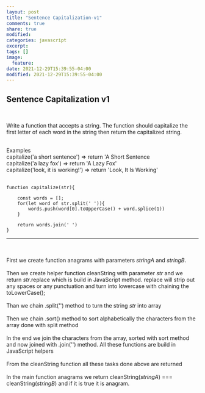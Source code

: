 ```yaml
---
layout: post
title: "Sentence Capitalization-v1"
comments: true
share: true
modified:
categories: javascript
excerpt:
tags: []
image:
  feature:
date: 2021-12-29T15:39:55-04:00
modified: 2021-12-29T15:39:55-04:00
---
```


## Sentence Capitalization v1

<br>

Write a function that accepts a string. The function should capitalize the first letter of each word in the string then return the capitalized string.

<br>
Examples <br>
capitalize('a short sentence') => return 'A Short Sentence<br>
capitalize('a lazy fox') => return 'A Lazy Fox'<br>
capitalize('look, it is working!') => return 'Look, It Is Working'<br>
<br>

~~~
function capitalize(str){

	const words = [];
	for(let word of str.split(' ')){
		words.push(word[0].toUpperCase() + word.splice(1))
	}

	return words.join(' ')
}
~~~
___

<br><br>
First we create function anagrams with parameters *stringA* and *stringB*.
<br><br>
Then we create helper function cleanString with parameter *str* and we return *str*.replace which is build in JavaScript method. replace will strip out any spaces or any punctuation and turn into lowercase with chaining the toLowerCase();
<br><br>
Than we chain .split('') method to turn the string *str* into array
<br><br>
Then we chain .sort() method to sort alphabetically the characters from the array done with split method
<br><br>
In the end we join the characters from the array, sorted with sort method and now joined with .join('') method. All these functions are build in JavaScript helpers
<br><br>
From the cleanString function all these tasks done above are returned
<br><br>
In the main function anagrams we return cleanString(*stringA*) === cleanString(*stringB*) and if it is true it is anagram.